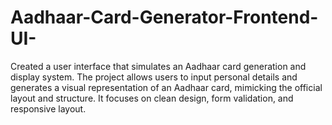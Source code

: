 # Aadhaar-Card-Generator-Frontend-UI-
Created a user interface that simulates an Aadhaar card generation and display system. The project allows users to input personal details and generates a visual representation of an Aadhaar card, mimicking the official layout and structure. It focuses on clean design, form validation, and responsive layout.
